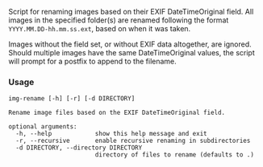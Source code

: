Script for renaming images based on their EXIF DateTimeOriginal field.
All images in the specified folder(s) are renamed following the format `YYYY.MM.DD-hh.mm.ss.ext`, based on when it was taken.

Images without the field set, or without EXIF data altogether, are ignored.
Should multiple images have the same DateTimeOriginal values, the script will prompt for a postfix to append to the filename.

### Usage

    img-rename [-h] [-r] [-d DIRECTORY]

    Rename image files based on the EXIF DateTimeOriginal field.

    optional arguments:
      -h, --help            show this help message and exit
      -r, --recursive       enable recursive renaming in subdirectories
      -d DIRECTORY, --directory DIRECTORY
                            directory of files to rename (defaults to .)
